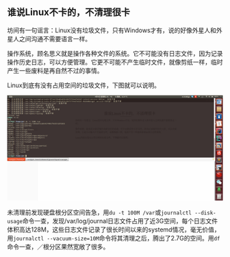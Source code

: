 ## 	谁说Linux不卡的，不清理很卡

坊间有一句谣言：Linux没有垃圾文件，只有Windows才有，说的好像外星人和外星人之间沟通不需要语言一样。

操作系统，顾名思义就是操作各种文件的系统。它不可能没有日志文件，因为记录操作历史日志，可以方便管理。它更不可能不产生临时文件，就像剪纸一样，临时产生一些废料是再自然不过的事情。

Linux到底有没有占用空间的垃圾文件，下图就可以说明。

![1554313351265](assets/1554313351265.png)



未清理前发现硬盘根分区空间告急，用`du -t 100M /var`或`journalctl --disk-usage`命令一查，发现/var/log/journal日志文件占用了近3G空间，每个日志文件体积高达128M，这些日志文件记录了很长时间以来的systemd情况，毫无价值，用`journalctl --vacuum-size=10M`命令将其清理之后，腾出了2.7G的空间。用`df`命令一查，／根分区果然宽敞了很多。